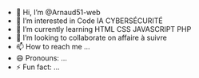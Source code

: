 - 👋 Hi, I’m @Arnaud51-web
- 👀 I’m interested in Code IA CYBERSÉCURITÉ 
- 🌱 I’m currently learning HTML CSS JAVASCRIPT PHP
- 💞️ I’m looking to collaborate on  affaire à suivre
- 📫 How to reach me ...
- 😄 Pronouns: ...
- ⚡ Fun fact: ...

<!---
Arnaud51-web/Arnaud51-web is a ✨ special ✨ repository because its `README.md` (this file) appears on your GitHub profile.
You can click the Preview link to take a look at your changes.
--->
